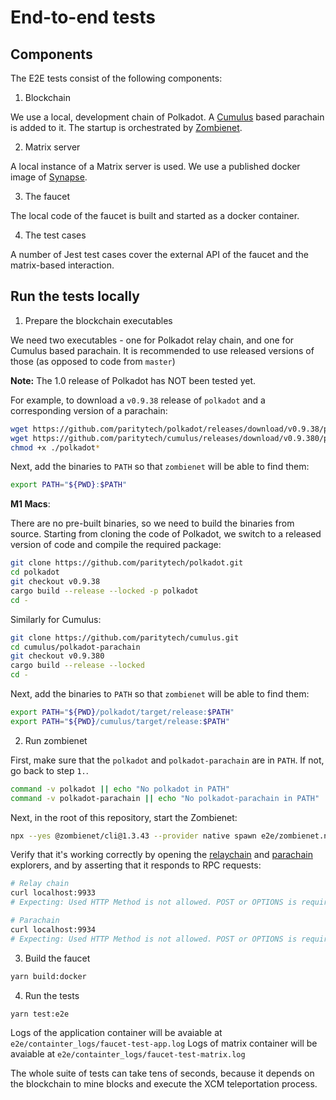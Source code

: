 # End-to-end tests

## Components

The E2E tests consist of the following components:

1. Blockchain

We use a local, development chain of Polkadot.
A [Cumulus](https://github.com/paritytech/cumulus/) based parachain is added to it.
The startup is orchestrated by [Zombienet](https://github.com/paritytech/zombienet).

2. Matrix server

A local instance of a Matrix server is used.
We use a published docker image of [Synapse](https://github.com/matrix-org/synapse).

3. The faucet

The local code of the faucet is built and started as a docker container.

4. The test cases

A number of Jest test cases cover the external API of the faucet and the matrix-based interaction.

## Run the tests locally

1. Prepare the blockchain executables

We need two executables - one for Polkadot relay chain, and one for Cumulus based parachain.
It is recommended to use released versions of those (as opposed to code from `master`)

**Note:** The 1.0 release of Polkadot has NOT been tested yet.

For example, to download a `v0.9.38` release of `polkadot` and a corresponding version of a parachain:

```bash
wget https://github.com/paritytech/polkadot/releases/download/v0.9.38/polkadot
wget https://github.com/paritytech/cumulus/releases/download/v0.9.380/polkadot-parachain
chmod +x ./polkadot*
```

Next, add the binaries to `PATH` so that `zombienet` will be able to find them:

```bash
export PATH="${PWD}:$PATH"
```

**M1 Macs**:

There are no pre-built binaries, so we need to build the binaries from source.
Starting from cloning the code of Polkadot, we switch to a released version of code and compile the required package:

```bash
git clone https://github.com/paritytech/polkadot.git
cd polkadot
git checkout v0.9.38
cargo build --release --locked -p polkadot
cd -
```

Similarly for Cumulus:

```bash
git clone https://github.com/paritytech/cumulus.git
cd cumulus/polkadot-parachain
git checkout v0.9.380
cargo build --release --locked
cd -
```

Next, add the binaries to `PATH` so that `zombienet` will be able to find them:

```bash
export PATH="${PWD}/polkadot/target/release:$PATH"
export PATH="${PWD}/cumulus/target/release:$PATH"
```

2. Run zombienet

First, make sure that the `polkadot` and `polkadot-parachain` are in `PATH`. If not, go back to step `1.`.

```bash
command -v polkadot || echo "No polkadot in PATH"
command -v polkadot-parachain || echo "No polkadot-parachain in PATH"
```

Next, in the root of this repository, start the Zombienet:

```bash
npx --yes @zombienet/cli@1.3.43 --provider native spawn e2e/zombienet.native.toml
```

Verify that it's working correctly by opening the [relaychain](https://polkadot.js.org/apps/?rpc=ws://127.0.0.1:9933#/explorer) and [parachain](https://polkadot.js.org/apps/?rpc=ws://127.0.0.1:9934#/explorer) explorers,
and by asserting that it responds to RPC requests:

```bash
# Relay chain
curl localhost:9933
# Expecting: Used HTTP Method is not allowed. POST or OPTIONS is required

# Parachain
curl localhost:9934
# Expecting: Used HTTP Method is not allowed. POST or OPTIONS is required
```

3. Build the faucet

```bash
yarn build:docker
```

4. Run the tests

```bash
yarn test:e2e
```

Logs of the application container will be avaiable at `e2e/containter_logs/faucet-test-app.log`
Logs of matrix container will be avaiable at `e2e/containter_logs/faucet-test-matrix.log`

The whole suite of tests can take tens of seconds,
because it depends on the blockchain to mine blocks and execute the XCM teleportation process.
